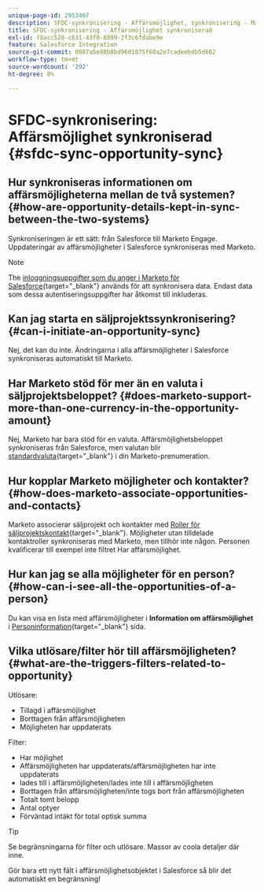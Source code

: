 ```yaml
---
unique-page-id: 2953467
description: SFDC-synkronisering - Affärsmöjlighet, synkronisering - Marketo Docs - Produktdokumentation
title: SFDC-synkronisering - Affärsmöjlighet synkroniserad
exl-id: f8acc528-c631-43f0-8899-2f3c6fdabe9e
feature: Salesforce Integration
source-git-commit: 0087a5e88b8bd9601875f68a2e7cadeebdb5d682
workflow-type: tm+mt
source-wordcount: '292'
ht-degree: 0%

---
```


# SFDC-synkronisering: Affärsmöjlighet synkroniserad {#sfdc-sync-opportunity-sync}

## Hur synkroniseras informationen om affärsmöjligheterna mellan de två systemen? {#how-are-opportunity-details-kept-in-sync-between-the-two-systems}

Synkroniseringen är ett sätt: från Salesforce till Marketo Engage. Uppdateringar av affärsmöjligheter i Salesforce synkroniseras med Marketo.

>[!NOTE]
>
>The [inloggningsuppgifter som du anger i Marketo för Salesforce](/help/marketo/product-docs/crm-sync/salesforce-sync/setup/enterprise-unlimited-edition/step-2-of-3-create-a-salesforce-user-for-marketo-enterprise-unlimited.md){target="_blank"} används för att synkronisera data. Endast data som dessa autentiseringsuppgifter har åtkomst till inkluderas.

## Kan jag starta en säljprojektssynkronisering? {#can-i-initiate-an-opportunity-sync}

Nej, det kan du inte. Ändringarna i alla affärsmöjligheter i Salesforce synkroniseras automatiskt till Marketo.

## Har Marketo stöd för mer än en valuta i säljprojektsbeloppet? {#does-marketo-support-more-than-one-currency-in-the-opportunity-amount}

Nej, Marketo har bara stöd för en valuta. Affärsmöjlighetsbeloppet synkroniseras från Salesforce, men valutan blir [standardvaluta](/help/marketo/product-docs/administration/settings/set-default-location-settings-for-a-subscription.md#set-the-default-currency-settings-for-a-subscription){target="_blank"} i din Marketo-prenumeration.

## Hur kopplar Marketo möjligheter och kontakter? {#how-does-marketo-associate-opportunities-and-contacts}

Marketo associerar säljprojekt och kontakter med [Roller för säljprojektskontakt](https://help.salesforce.com/HTViewHelpDoc?id=contactroles.htm){target="_blank"}. Möjligheter utan tilldelade kontaktroller synkroniseras med Marketo, men tillhör inte någon. Personen kvalificerar till exempel inte filtret Har affärsmöjlighet.

## Hur kan jag se alla möjligheter för en person? {#how-can-i-see-all-the-opportunities-of-a-person}

Du kan visa en lista med affärsmöjligheter i **Information om affärsmöjlighet** i [Personinformation](/help/marketo/product-docs/core-marketo-concepts/smart-lists-and-static-lists/managing-people-in-smart-lists/using-the-person-detail-page.md){target="_blank"} sida.

## Vilka utlösare/filter hör till affärsmöjligheten? {#what-are-the-triggers-filters-related-to-opportunity}

Utlösare:

* Tillagd i affärsmöjlighet
* Borttagen från affärsmöjligheten
* Möjligheten har uppdaterats

Filter:

* Har möjlighet
* Affärsmöjligheten har uppdaterats/affärsmöjligheten har inte uppdaterats
* lades till i affärsmöjligheten/lades inte till i affärsmöjligheten
* Borttagen från affärsmöjligheten/inte togs bort från affärsmöjligheten
* Totalt tomt belopp
* Antal optyer
* Förväntad intäkt för total optisk summa

>[!TIP]
>
>Se begränsningarna för filter och utlösare. Massor av coola detaljer där inne.
>
>Gör bara ett nytt fält i affärsmöjlighetsobjektet i Salesforce så blir det automatiskt en begränsning!
